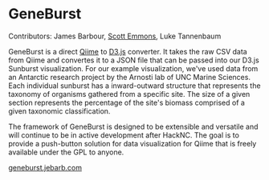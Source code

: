 # GeneBurst

Contributors: James Barbour, [Scott Emmons](http://scottemmons.com/), Luke Tannenbaum

GeneBurst is a direct [Qiime](http://qiime.org/) to [D3.js](http://d3js.org/) converter. It takes the raw CSV data from Qiime and convertes it to a JSON file that can be passed into our D3.js Sunburst visualization. For our example visualization, we've used data from an Antarctic research project by the Arnosti lab of UNC Marine Sciences. Each individual sunburst has a inward-outward structure that represents the taxonomy of organisms gathered from a specific site. The size of a given section represents the percentage of the site's biomass comprised of a given taxonomic classification.

The framework of GeneBurst is designed to be extensible and versatile and will continue to be in active development after HackNC. The goal is to provide a push-button solution for data visualization for Qiime that is freely available under the GPL to anyone.

[geneburst.jebarb.com](http://geneburst.jebarb.com)
